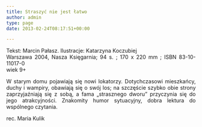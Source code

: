 ```yaml
---
title: Straszyć nie jest łatwo
author: admin
type: page
date: 2013-02-24T08:17:51+00:00

---
```

<p style="text-align: justify;">
  Tekst: Marcin Pałasz. Ilustracje: Katarzyna Koczubiej<br /> Warszawa 2004, Nasza Księgarnia; 94 s. ; 170 x 220 mm ; ISBN 83-10-11017-0<br /> wiek 9+
</p>

<p style="text-align: justify;">
  W starym domu pojawiają się nowi lokatorzy. Dotychczasowi mieszkańcy, duchy i wampiry, obawiają się o swój los; na szczęście szybko obie strony zaprzyjaźniają się z sobą, a fama „strasznego dworu” przyczynia się do jego atrakcyjności. Znakomity humor sytuacyjny, dobra lektura do wspólnego czytania.
</p>

<p style="text-align: justify;">
  rec. Maria Kulik
</p>